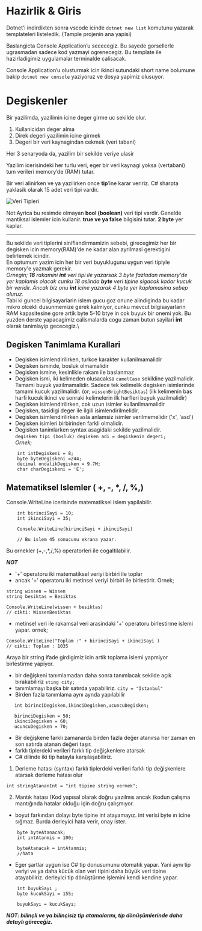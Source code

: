 # Hazirlik & Giris

Dotnet’i indirdikten sonra vscode icinde `dotnet new list` komutunu yazarak templateleri listeledik. (Tample projenin ana yapisi)

Baslangicta Console Application’u sececegiz. Bu sayede gorsellerle ugrasmadan sadece kod yazmayi ogrenecegiz. Bu template ile hazirladigimiz uygulamalar terminalde calisacak.

Console Application’u olusturmak icin ikinci sutundaki short name bolumune bakip `dotnet new console` yaziyoruz ve dosya yapimiz olusuyor.


# Degiskenler

Bir yazilimda, yazilimin icine deger girme uc sekilde olur.

1. Kullanicidan deger alma
2. Direk degeri yazilimin icine girmek
3. Degeri bir veri kaynagindan cekmek (veri tabani)

Her 3 senaryoda da, yazilim bir sekilde veriye ulasir

Yazilim icerisindeki her turlu veri, eger bir veri kaynagi yoksa (vertabani) tum verileri memory’de (RAM) tutar.

Bir veri alinirken ve ya yazilirken once **tip**’ine karar veririz. C# sharpta yaklasik olarak 15 adet veri tipi vardir.

![Veri Tipleri](https://www.kodyaz.net/wp-content/uploads/2016/08/c-sharp-degiskenler-temel-veri-turleri.jpg)

Not:Ayrica bu resimde olmayan **bool (boolean)** veri tipi vardir. Genelde mantiksal islemler icin kullanir. **true ve ya false** bilgisini tutar. **2 byte** yer kaplar.

--- 

Bu sekilde veri tiplerini siniflandirmamizin sebebi, girecegimiz her bir degisken icin memory(RAM)'de ne kadar alan ayrilmasi gerektigini belirlemek icindir.\
En optumum yazim icin her bir veri buyuklugunu uygun veri tipiyle memory'e yazmak gerekir.\
*Ornegin; **18** rakamini **int** veri tipi ile yazarsak 3 byte fazladan memory'de yer kaplamis olacak cunku 18 aslinda **byte** veri tipine sigacak kadar kucuk bir veridir. Ancak biz onu **int** icine yazarak 4 byte yer kaplamasina sebep oluruz.*\
Tabi ki guncel bilgisayarlarin islem gucu goz onune alindiginda bu kadar mikro olcekli dusunmemize gerek kalmiyor, cunku mevcut bilgisayarlarin RAM kapasitesine gore artik byte 5-10 btye in cok buyuk bir onemi yok. Bu yuzden derste yapacagimiz calismalarda cogu zaman butun sayilari **int** olarak tanimlayip gececegiz.\

## Degisken Tanimlama Kurallari
* Degisken isimlendirilirken, turkce karakter kullanilmamalidir
* Degisken isminde, bosluk olmamalidir
* Degisken ismine, kesinlikle rakam ile baslanmaz
* Degisken ismi, iki kelimeden olusacaksa `camelCase` sekildine yazilmalidir. Tamami buyuk yazilmamalidir. Sadece tek kelimelik degisken isimlerinde tamami kucuk yazilmalidir. (or; `wissenBrightBesiktas`) (ilk kelimenin bas harfi kucuk ikinci ve sonraki kelimelerin ilk harfleri buyuk yazilmalidir)
* Degisken isimlendirilirken, cok uzun isimler kullanilmamalidir
* Degisken, tasidigi deger ile ilgili isimlendirilmelidir. 
* Degisken isimlendirilirken asla anlamsiz isimler verilmemelidir ('x', 'asd')
* Degisken isimleri birbirinden farkli olmalidir. 
* Degisken tanimlarken syntax asagidaki sekilde yazilmalidir. \
`degisken tipi (bosluk) degisken adi = degiskenin degeri;` \
*Ornek;* 
```
    int intDegiskeni = 8; 
    byte byteDegiskeni =244;
    decimal ondalikDegisken = 9.7M; 
    char charDegiskeni = 'E';
```
## Matematiksel Islemler ( +, -, *, /, %,)
Console.WriteLine icerisinde matematiksel islem yapilabilir. 
```
    int birinciSayi = 10;
    int ikinciSayi = 35;

    Console.WriteLine(birinciSayi + ikinciSayi)

    // Bu islem 45 sonucunu ekrana yazar. 
```
Bu ornekler (+,-,*,/,%) operatorleri ile cogaltilabilir. 

***NOT***
* '+' operatoru iki matematiksel veriyi birbiri ile toplar
* ancak '+' operatoru iki metinsel veriyi birbiri ile birlestirir.
Ornek;
```
string wissen = Wissen
string besiktas = Besiktas

Console.WriteLine(wissen + besiktas)
// cikti: WissenBesiktas
```
* metinsel veri ile rakamsal veri arasindaki '+' operatoru birlestirme islemi yapar. 
ornek;
```
Console.WriteLine("Toplam :" + birinciSayi + ikinciSayi )
// cikti: Toplam : 1035
```
Araya bir string ifade girdigimiz icin artik toplama islemi yapmiyor birlestirme yapiyor.

* bir değişkeni tanımlamadan daha sonra tanımlacak sekilde açık bırakabiliriz `sting city;`
* tanımlamayı başka bir satırda yapabiliriz. `city = "Istanbul"`
* Birden fazla tanımlama aynı aynda yapılabilir
```
   int birinciDegisken,ikinciDegisken,ucuncuDegisken;

   birinciDegisken = 50;
   ikinciDegisken = 60;
   ucuncuDegisken = 70;
```
* Bir değişkene farklı zamanarda birden fazla değer atanırsa her zaman en son satırda atanan değeri taşır.
* farklı tiplerdeki verileri farklı tip değişkenlere atarsak
* C# dilinde iki tip hatayla karşılaşabiliriz.
1. Derleme hatası (syntax) farklı tiplerdeki verileri farklı tip değişkenlere atarsak derleme hatası olur
```
int stringAtananInt = "int tipine string vermek";
```
2. Mantık hatası (Kod yapısal olarak doğru yazılmıs ancak )kodun çalışma mantığında hatalar olduğu için doğru çalışmıyor.

* boyut farkından dolayı byte tipine int atayamayız. int verisi byte ın icine sığmaz. Burda derleyici hata verir, onay ister. 
```
    byte byteAtanacak;
    int ıntAtanmis = 100;

    byteAtanacak = intAtanmis;
    //hata
```

* Eger şartlar uygun ise C# tip donusumunu otomatık yapar. Yani aynı tip veriyi ve ya daha kücük olan veri tipini daha büyük veri tipine atayabiliriz. derleyici tip dönüştürme işlemini kendi kendine yapar.
```
    int buyukSayı ;
    byte kucukSayı = 155;

    buyukSayı = kucukSayı;
```
***NOT: bilinçli ve ya bilinçisiz tip atamalarını, tip dönüşümlerinde daha detaylı göreceğiz.***

